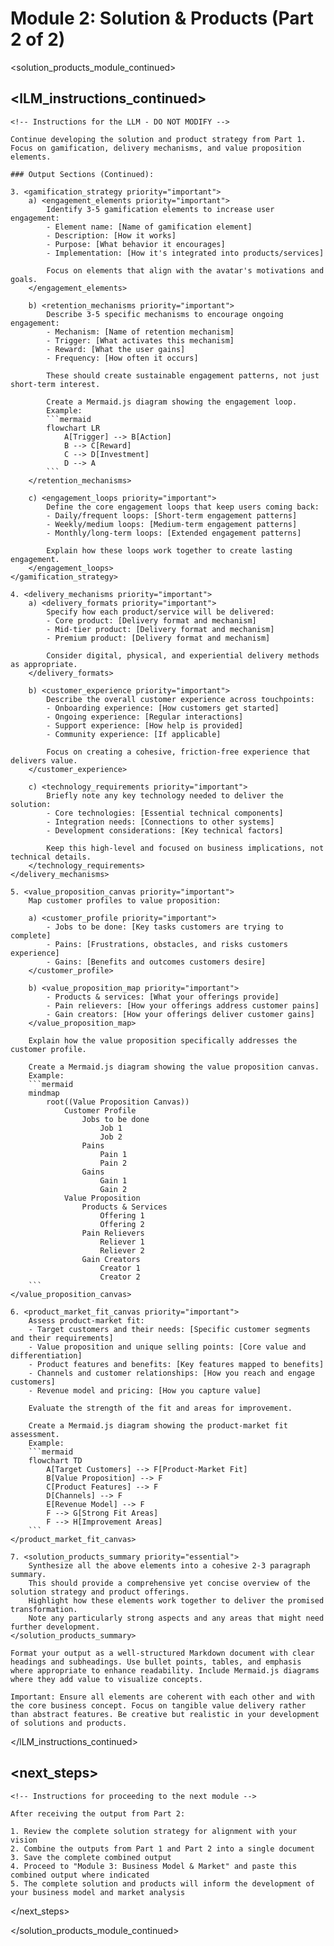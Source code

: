 # Module 2: Solution & Products (Part 2 of 2)

<!-- 
INSTRUCTIONS FOR USER:
1. This is the continuation of Module 2 in the 5-part modular business idea development system
2. You must complete Module 2: Part 1 before using this template
3. Submit this template to an LLM (like Manus or Claude)
4. After completion, combine with Part 1 before proceeding to Module 3
-->

<solution_products_module_continued>

## <lLM_instructions_continued>
    <!-- Instructions for the LLM - DO NOT MODIFY -->
    
    Continue developing the solution and product strategy from Part 1. Focus on gamification, delivery mechanisms, and value proposition elements.
    
    ### Output Sections (Continued):
    
    3. <gamification_strategy priority="important">
        a) <engagement_elements priority="important">
            Identify 3-5 gamification elements to increase user engagement:
            - Element name: [Name of gamification element]
            - Description: [How it works]
            - Purpose: [What behavior it encourages]
            - Implementation: [How it's integrated into products/services]
            
            Focus on elements that align with the avatar's motivations and goals.
        </engagement_elements>
        
        b) <retention_mechanisms priority="important">
            Describe 3-5 specific mechanisms to encourage ongoing engagement:
            - Mechanism: [Name of retention mechanism]
            - Trigger: [What activates this mechanism]
            - Reward: [What the user gains]
            - Frequency: [How often it occurs]
            
            These should create sustainable engagement patterns, not just short-term interest.
            
            Create a Mermaid.js diagram showing the engagement loop.
            Example:
            ```mermaid
            flowchart LR
                A[Trigger] --> B[Action]
                B --> C[Reward]
                C --> D[Investment]
                D --> A
            ```
        </retention_mechanisms>
        
        c) <engagement_loops priority="important">
            Define the core engagement loops that keep users coming back:
            - Daily/frequent loops: [Short-term engagement patterns]
            - Weekly/medium loops: [Medium-term engagement patterns]
            - Monthly/long-term loops: [Extended engagement patterns]
            
            Explain how these loops work together to create lasting engagement.
        </engagement_loops>
    </gamification_strategy>
    
    4. <delivery_mechanisms priority="important">
        a) <delivery_formats priority="important">
            Specify how each product/service will be delivered:
            - Core product: [Delivery format and mechanism]
            - Mid-tier product: [Delivery format and mechanism]
            - Premium product: [Delivery format and mechanism]
            
            Consider digital, physical, and experiential delivery methods as appropriate.
        </delivery_formats>
        
        b) <customer_experience priority="important">
            Describe the overall customer experience across touchpoints:
            - Onboarding experience: [How customers get started]
            - Ongoing experience: [Regular interactions]
            - Support experience: [How help is provided]
            - Community experience: [If applicable]
            
            Focus on creating a cohesive, friction-free experience that delivers value.
        </customer_experience>
        
        c) <technology_requirements priority="important">
            Briefly note any key technology needed to deliver the solution:
            - Core technologies: [Essential technical components]
            - Integration needs: [Connections to other systems]
            - Development considerations: [Key technical factors]
            
            Keep this high-level and focused on business implications, not technical details.
        </technology_requirements>
    </delivery_mechanisms>
    
    5. <value_proposition_canvas priority="important">
        Map customer profiles to value proposition:
        
        a) <customer_profile priority="important">
            - Jobs to be done: [Key tasks customers are trying to complete]
            - Pains: [Frustrations, obstacles, and risks customers experience]
            - Gains: [Benefits and outcomes customers desire]
        </customer_profile>
        
        b) <value_proposition_map priority="important">
            - Products & services: [What your offerings provide]
            - Pain relievers: [How your offerings address customer pains]
            - Gain creators: [How your offerings deliver customer gains]
        </value_proposition_map>
        
        Explain how the value proposition specifically addresses the customer profile.
        
        Create a Mermaid.js diagram showing the value proposition canvas.
        Example:
        ```mermaid
        mindmap
            root((Value Proposition Canvas))
                Customer Profile
                    Jobs to be done
                        Job 1
                        Job 2
                    Pains
                        Pain 1
                        Pain 2
                    Gains
                        Gain 1
                        Gain 2
                Value Proposition
                    Products & Services
                        Offering 1
                        Offering 2
                    Pain Relievers
                        Reliever 1
                        Reliever 2
                    Gain Creators
                        Creator 1
                        Creator 2
        ```
    </value_proposition_canvas>
    
    6. <product_market_fit_canvas priority="important">
        Assess product-market fit:
        - Target customers and their needs: [Specific customer segments and their requirements]
        - Value proposition and unique selling points: [Core value and differentiation]
        - Product features and benefits: [Key features mapped to benefits]
        - Channels and customer relationships: [How you reach and engage customers]
        - Revenue model and pricing: [How you capture value]
        
        Evaluate the strength of the fit and areas for improvement.
        
        Create a Mermaid.js diagram showing the product-market fit assessment.
        Example:
        ```mermaid
        flowchart TD
            A[Target Customers] --> F[Product-Market Fit]
            B[Value Proposition] --> F
            C[Product Features] --> F
            D[Channels] --> F
            E[Revenue Model] --> F
            F --> G[Strong Fit Areas]
            F --> H[Improvement Areas]
        ```
    </product_market_fit_canvas>
    
    7. <solution_products_summary priority="essential">
        Synthesize all the above elements into a cohesive 2-3 paragraph summary.
        This should provide a comprehensive yet concise overview of the solution strategy and product offerings.
        Highlight how these elements work together to deliver the promised transformation.
        Note any particularly strong aspects and any areas that might need further development.
    </solution_products_summary>
    
    Format your output as a well-structured Markdown document with clear headings and subheadings. Use bullet points, tables, and emphasis where appropriate to enhance readability. Include Mermaid.js diagrams where they add value to visualize concepts.
    
    Important: Ensure all elements are coherent with each other and with the core business concept. Focus on tangible value delivery rather than abstract features. Be creative but realistic in your development of solutions and products.
</lLM_instructions_continued>

## <next_steps>
    <!-- Instructions for proceeding to the next module -->
    
    After receiving the output from Part 2:
    
    1. Review the complete solution strategy for alignment with your vision
    2. Combine the outputs from Part 1 and Part 2 into a single document
    3. Save the complete combined output
    4. Proceed to "Module 3: Business Model & Market" and paste this combined output where indicated
    5. The complete solution and products will inform the development of your business model and market analysis
</next_steps>

</solution_products_module_continued>
